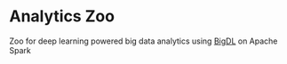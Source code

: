 # Analytics Zoo
Zoo for deep learning powered big data analytics using [BigDL](https://github.com/intel-analytics/BigDL) on Apache Spark
